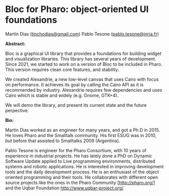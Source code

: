 # Bloc for Pharo: object-oriented UI foundations

Martín Dias (tinchodias@gmail.com)
Pablo Tesone (pablo.tesone@inria.fr)


**Abstract:**

Bloc is a graphical UI library that provides a foundations for building widget and visualization libraries. This library has several years of development. Since 2021, we started to work on a version of Bloc to be included in Pharo. This version requires clean core features, and stability.

We created Alexandrie, a new low-level canvas that uses Cairo with focus on performance. It achieves its goal by calling the Cairo API as it is recommended by industry. Alexandrie requires few dependencies and uses Cairo which is stable and widely (e.g. Gnome, GTK+4).

We will demo the library, and present its current state and the future perpective.


**Bio:**

Martín Dias worked as an engineer for many years, and got a Ph.D in 2015. He loves Pharo and the Smalltalk community. His first ESUG was in 2010, but before that assisted to Smalltalks 2009 (Argentina).

Pablo Tesone is engineer for the Pharo Consortium, with 10 years of experience in industrial projects.
He has lately done a PhD on Dynamic Software Update applied to Live programming environments, distributed systems and robotic applications. 
He is interested in improving development tools and the daily development process. 
He is an enthusiast of the object oriented programming and their tools. 
He collaborates with different open source projects like the ones in the Pharo Community [http://pharo.org/] and the Uqbar Foundation <http://www.uqbar-project.org/>.
